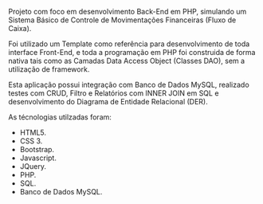 Projeto com foco em desenvolvimento Back-End em PHP, simulando um Sistema Básico de Controle de Movimentações Financeiras (Fluxo de Caixa).

Foi utilizado um Template como referência para desenvolvimento de toda interface Front-End, e toda a programação em PHP foi construida de forma nativa tais como as Camadas Data Access Object (Classes DAO), sem a utilização de framework.

Esta aplicação possui integração com Banco de Dados MySQL, realizado testes com CRUD, Filtro e Relatórios com INNER JOIN em SQL e desenvolvimento do Diagrama de Entidade Relacional (DER).

As técnologias utilzadas foram:
- HTML5.
- CSS 3.
- Bootstrap.
- Javascript.
- JQuery.
- PHP.
- SQL.
- Banco de Dados MySQL.
